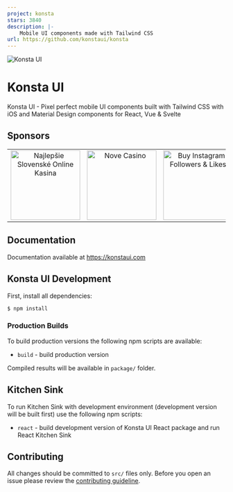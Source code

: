 ```yaml
---
project: konsta
stars: 3840
description: |-
    Mobile UI components made with Tailwind CSS
url: https://github.com/konstaui/konsta
---
```


![Konsta UI](https://konstaui.com/images/share-banner.png)

# Konsta UI

Konsta UI - Pixel perfect mobile UI components built with Tailwind CSS with iOS and Material Design components for React, Vue & Svelte

## Sponsors

<!-- SPONSORS_TABLE_WRAP -->
<table>
  <tr>
    <td align="center" valign="middle">
      <a href="https://slovenskecasino.net/" target="_blank">
        <img src="https://konstaui.com/images/sponsors/slovenskecasino-net.png" alt="Najlepšie Slovenské Online Kasina" width="160">
      </a>
    </td>
    <td align="center" valign="middle">
      <a href="https://novecasino.net/" target="_blank">
        <img src="https://konstaui.com/images/sponsors/novecasino-net.png" alt="Nove Casino" width="160">
      </a>
    </td>
    <td align="center" valign="middle">
      <a href="https://leofame.com/" target="_blank">
        <img src="https://konstaui.com/images/sponsors/leofame.png" alt="Buy Instagram Followers & Likes" width="160">
      </a>
    </td>
    <td align="center" valign="middle"></td>
    <td align="center" valign="middle"></td>
    <td align="center" valign="middle"></td>
    <td align="center" valign="middle"></td>
    <td align="center" valign="middle"></td>
  </tr>
</table>
<!-- SPONSORS_TABLE_WRAP -->

## Documentation

Documentation available at https://konstaui.com

## Konsta UI Development

First, install all dependencies:

```
$ npm install
```

### Production Builds

To build production versions the following npm scripts are available:

- `build` - build production version

Compiled results will be available in `package/` folder.

## Kitchen Sink

To run Kitchen Sink with development environment (development version will be built first) use the following npm scripts:

- `react` - build development version of Konsta UI React package and run React Kitchen Sink

## Contributing

All changes should be committed to `src/` files only. Before you open an issue please review the [contributing guideline](https://github.com/konstaui/konsta/blob/master/CONTRIBUTING.md).

